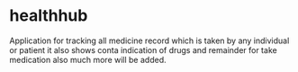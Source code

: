 # healthhub
Application for tracking all medicine record which is taken by any individual or patient it also shows conta indication of drugs and remainder for take medication also much more will be added. 

